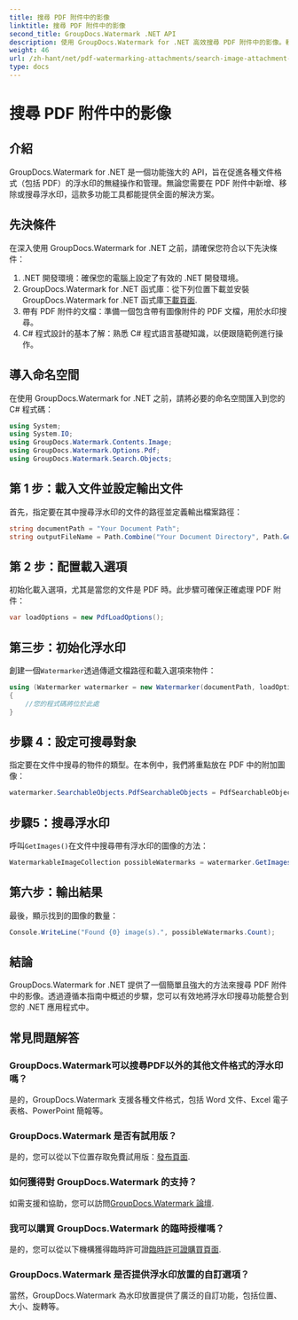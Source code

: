 ```yaml
---
title: 搜尋 PDF 附件中的影像
linktitle: 搜尋 PDF 附件中的影像
second_title: GroupDocs.Watermark .NET API
description: 使用 GroupDocs.Watermark for .NET 高效搜尋 PDF 附件中的影像。輕鬆簡化您的浮水印管理流程。
weight: 46
url: /zh-hant/net/pdf-watermarking-attachments/search-image-attachment-pdf/
type: docs
---
```

# 搜尋 PDF 附件中的影像

## 介紹
GroupDocs.Watermark for .NET 是一個功能強大的 API，旨在促進各種文件格式（包括 PDF）的浮水印的無縫操作和管理。無論您需要在 PDF 附件中新增、移除或搜尋浮水印，這款多功能工具都能提供全面的解決方案。
## 先決條件
在深入使用 GroupDocs.Watermark for .NET 之前，請確保您符合以下先決條件：
1. .NET 開發環境：確保您的電腦上設定了有效的 .NET 開發環境。
2.  GroupDocs.Watermark for .NET 函式庫：從下列位置下載並安裝 GroupDocs.Watermark for .NET 函式庫[下載頁面](https://releases.groupdocs.com/Watermark/net/).
3. 帶有 PDF 附件的文檔：準備一個包含帶有圖像附件的 PDF 文檔，用於水印搜尋。
4. C# 程式設計的基本了解：熟悉 C# 程式語言基礎知識，以便跟隨範例進行操作。

## 導入命名空間
在使用 GroupDocs.Watermark for .NET 之前，請將必要的命名空間匯入到您的 C# 程式碼：
```csharp
using System;
using System.IO;
using GroupDocs.Watermark.Contents.Image;
using GroupDocs.Watermark.Options.Pdf;
using GroupDocs.Watermark.Search.Objects;
```
## 第 1 步：載入文件並設定輸出文件
首先，指定要在其中搜尋浮水印的文件的路徑並定義輸出檔案路徑：
```csharp
string documentPath = "Your Document Path";
string outputFileName = Path.Combine("Your Document Directory", Path.GetFileName(documentPath));
```
## 第 2 步：配置載入選項
初始化載入選項，尤其是當您的文件是 PDF 時。此步驟可確保正確處理 PDF 附件：
```csharp
var loadOptions = new PdfLoadOptions();
```
## 第三步：初始化浮水印
創建一個`Watermarker`透過傳遞文檔路徑和載入選項來物件：
```csharp
using (Watermarker watermarker = new Watermarker(documentPath, loadOptions))
{
    //您的程式碼將位於此處
}
```
## 步驟 4：設定可搜尋對象
指定要在文件中搜尋的物件的類型。在本例中，我們將重點放在 PDF 中的附加圖像：
```csharp
watermarker.SearchableObjects.PdfSearchableObjects = PdfSearchableObjects.AttachedImages;
```
## 步驟5：搜尋浮水印
呼叫`GetImages()`在文件中搜尋帶有浮水印的圖像的方法：
```csharp
WatermarkableImageCollection possibleWatermarks = watermarker.GetImages();
```
## 第六步：輸出結果
最後，顯示找到的圖像的數量：
```csharp
Console.WriteLine("Found {0} image(s).", possibleWatermarks.Count);
```

## 結論
GroupDocs.Watermark for .NET 提供了一個簡單且強大的方法來搜尋 PDF 附件中的影像。透過遵循本指南中概述的步驟，您可以有效地將浮水印搜尋功能整合到您的 .NET 應用程式中。
## 常見問題解答
### GroupDocs.Watermark可以搜尋PDF以外的其他文件格式的浮水印嗎？
是的，GroupDocs.Watermark 支援各種文件格式，包括 Word 文件、Excel 電子表格、PowerPoint 簡報等。
### GroupDocs.Watermark 是否有試用版？
是的，您可以從以下位置存取免費試用版：[發布頁面](https://releases.groupdocs.com/).
### 如何獲得對 GroupDocs.Watermark 的支持？
如需支援和協助，您可以訪問[GroupDocs.Watermark 論壇](https://forum.groupdocs.com/c/watermark/19).
### 我可以購買 GroupDocs.Watermark 的臨時授權嗎？
是的，您可以從以下機構獲得臨時許可證[臨時許可證購買頁面](https://purchase.groupdocs.com/temporary-license/).
### GroupDocs.Watermark 是否提供浮水印放置的自訂選項？
當然，GroupDocs.Watermark 為水印放置提供了廣泛的自訂功能，包括位置、大小、旋轉等。